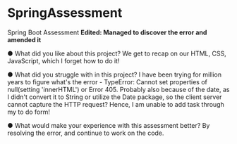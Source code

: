 # SpringAssessment
Spring Boot Assessment
<b>Edited: Managed to discover the error and amended it</b>

●  	What did you like about this project?
We get to recap on our HTML, CSS, JavaScript, which I forget how to do it! 

●  	What did you struggle with in this project?
I have been trying for million years to figure what's the error - TypeError: Cannot set properties of null(setting 'innerHTML') or Error 405. 
Probably also because of the date, as I didn't convert it to String or utilize the Date package, so the client server cannot capture the HTTP request? Hence, I am unable to add task through my to do form!

●  	What would make your experience with this assessment better?
By resolving the error, and continue to work on the code.
